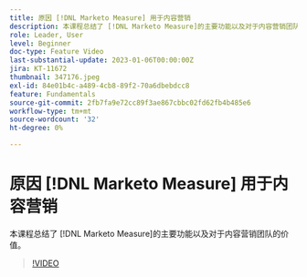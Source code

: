 ```yaml
---
title: 原因 [!DNL Marketo Measure] 用于内容营销
description: 本课程总结了 [!DNL Marketo Measure]的主要功能以及对于内容营销团队的价值。
role: Leader, User
level: Beginner
doc-type: Feature Video
last-substantial-update: 2023-01-06T00:00:00Z
jira: KT-11672
thumbnail: 347176.jpeg
exl-id: 84e01b4c-a489-4cb8-89f2-70a6dbebdcc8
feature: Fundamentals
source-git-commit: 2fb7fa9e72cc89f3ae867cbbc02fd62fb4b485e6
workflow-type: tm+mt
source-wordcount: '32'
ht-degree: 0%

---
```


# 原因 [!DNL Marketo Measure] 用于内容营销

本课程总结了 [!DNL Marketo Measure]的主要功能以及对于内容营销团队的价值。

>[!VIDEO](https://video.tv.adobe.com/v/347176/?quality=12&learn=on)
